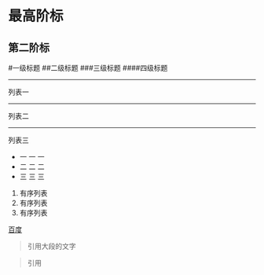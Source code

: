 最高阶标
======

第二阶标
------

#一级标题
##二级标题
###三级标题
####四级标题
***
列表一
***
列表二
***
列表三


+	一
	一
	一
+	二
	二
	二
+	三
	三
	三

1.	有序列表
2.	有序列表
3.	有序列表

[百度](http://www.baidu.com)

>引用大段的文字

>引用